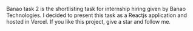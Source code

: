 Banao task 2 is the shortlisting task for internship hiring given by Banao Technologies. I decided to present this task as a Reactjs application and hosted in Vercel. If you like this project, give a star and follow me.
